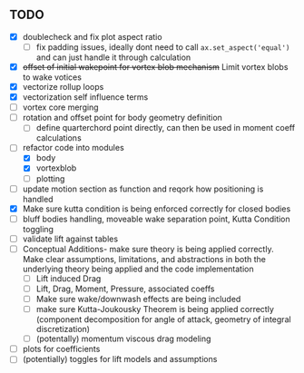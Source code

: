 ## TODO

- [x] doublecheck and fix plot aspect ratio
  - [ ] fix padding issues, ideally dont need to call `ax.set_aspect('equal')` and can just handle it through calculation
- [x] ~~offset of initial wakepoint for vortex blob mechanism~~ Limit vortex blobs to wake votices
- [x] vectorize rollup loops
- [x] vectorization self influence terms
- [ ] vortex core merging
- [ ] rotation and offset point for body geometry definition
  - [ ] define quarterchord point directly, can then be used in moment coeff calculations
- [ ] refactor code into modules
  - [x] body
  - [x] vortexblob
  - [ ] plotting
- [ ] update motion section as function and reqork how positioning is handled
- [x] Make sure kutta condition is being enforced correctly for closed bodies
- [ ] bluff bodies handling, moveable wake separation point, Kutta Condition toggling
- [ ] validate lift against tables
- [ ] Conceptual Additions- make sure theory is being applied correctly. Make clear assumptions, limitations, and abstractions in both the underlying theory being applied and the code implementation
  - [ ] Lift induced Drag
  - [ ] Lift, Drag, Moment, Pressure, associated coeffs
  - [ ] Make sure wake/downwash effects are being included
  - [ ] make sure Kutta-Joukousky Theorem is being applied correctly (component decomposition for angle of attack, geometry of integral discretization)
  - [ ] (potentally) momentum viscous drag modeling
- [ ] plots for coefficients
- [ ] (potentially) toggles for lift models and assumptions
